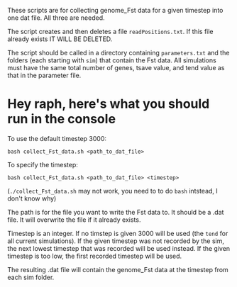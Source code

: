 These scripts are for collecting genome_Fst data for a given timestep into one dat file. All three are needed.

The script creates and then deletes a file `readPositions.txt`. If this file already exists IT WILL BE DELETED.

The script should be called in a directory containing `parameters.txt` and the folders (each starting with `sim`) that contain the Fst data. All simulations must have the same total number of genes, tsave value, and tend value as that in the parameter file.

# Hey raph, here's what you should run in the console
To use the default timestep 3000:
```{bash}
bash collect_Fst_data.sh <path_to_dat_file>
```

To specify the timestep:
```{bash}
bash collect_Fst_data.sh <path_to_dat_file> <timestep>
```
(`./collect_Fst_data.sh` may not work, you need to to do `bash` intstead, I don't know why)

The path is for the file you want to write the Fst data to. It should be a .dat file. It will overwrite the file if it already exists.

Timestep is an integer. If no timstep is given 3000 will be used (the `tend` for all current simulations). If the given timestep was not recorded by the sim, the next lowest timestep that was recorded will be used instead. If the given timestep is too low, the first recorded timestep will be used.

The resulting .dat file will contain the genome_Fst data at the timestep from each sim folder.